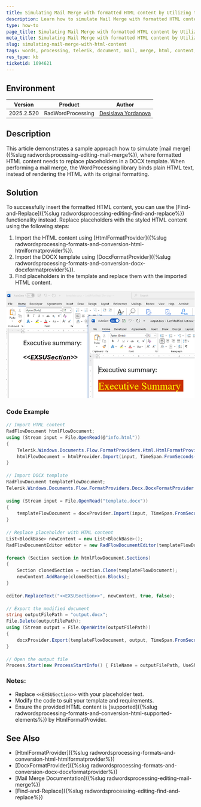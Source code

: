 ```yaml
---
title: Simulating Mail Merge with formatted HTML content by Utilizing the Find and Replace Functionality
description: Learn how to simulate Mail Merge with formatted HTML content using Telerik Document Processing Library.
type: how-to
page_title: Simulating Mail Merge with formatted HTML content by Utilizing the Find and Replace Functionality
meta_title: Simulating Mail Merge with formatted HTML content by Utilizing the Find and Replace Functionality
slug: simulating-mail-merge-with-html-content
tags: words, processing, telerik, document, mail, merge, html, content, find, replace
res_type: kb
ticketid: 1694621
---
```


## Environment

| Version | Product | Author | 
| ---- | ---- | ---- | 
| 2025.2.520| RadWordProcessing |[Desislava Yordanova](https://www.telerik.com/blogs/author/desislava-yordanova)| 

## Description

This article demonstrates a sample approach how to simulate [mail merge]({%slug radwordsprocessing-editing-mail-merge%}), where formatted HTML content needs to replace placeholders in a DOCX template. When performing a mail merge, the WordProcessing library binds plain HTML text, instead of rendering the HTML with its original formatting.

## Solution

To successfully insert the formatted HTML content, you can use the [Find-and-Replace]({%slug radwordsprocessing-editing-find-and-replace%}) functionality instead. Replace placeholders with the styled HTML content using the following steps:

1. Import the HTML content using [HtmlFormatProvider]({%slug radwordsprocessing-formats-and-conversion-html-htmlformatprovider%}).
2. Import the DOCX template using [DocxFormatProvider]({%slug radwordsprocessing-formats-and-conversion-docx-docxformatprovider%}).
3. Find placeholders in the template and replace them with the imported HTML content.

![Replace Placeholders with HTML content in DOCX template ><](images/simulating-mail-merge-with-html-content.png) 

### Code Example

```csharp
// Import HTML content
RadFlowDocument htmlFlowDocument;
using (Stream input = File.OpenRead(@"info.html"))
{
    Telerik.Windows.Documents.Flow.FormatProviders.Html.HtmlFormatProvider htmlProvider = new Telerik.Windows.Documents.Flow.FormatProviders.Html.HtmlFormatProvider(); 
    htmlFlowDocument = htmlProvider.Import(input, TimeSpan.FromSeconds(10));
}

// Import DOCX template
RadFlowDocument templateFlowDocument;
Telerik.Windows.Documents.Flow.FormatProviders.Docx.DocxFormatProvider docxProvider = new Telerik.Windows.Documents.Flow.FormatProviders.Docx.DocxFormatProvider();

using (Stream input = File.OpenRead("template.docx"))
{
    templateFlowDocument = docxProvider.Import(input, TimeSpan.FromSeconds(10));
}

// Replace placeholder with HTML content
List<BlockBase> newContent = new List<BlockBase>();
RadFlowDocumentEditor editor = new RadFlowDocumentEditor(templateFlowDocument);

foreach (Section section in htmlFlowDocument.Sections)
{
    Section clonedSection = section.Clone(templateFlowDocument);
    newContent.AddRange(clonedSection.Blocks);
}

editor.ReplaceText("<<EXSUSection>>", newContent, true, false);

// Export the modified document
string outputFilePath = "output.docx";
File.Delete(outputFilePath);
using (Stream output = File.OpenWrite(outputFilePath))
{
    docxProvider.Export(templateFlowDocument, output, TimeSpan.FromSeconds(10));
}

// Open the output file
Process.Start(new ProcessStartInfo() { FileName = outputFilePath, UseShellExecute = true });
```

### Notes:
- Replace `<<EXSUSection>>` with your placeholder text.
- Modify the code to suit your template and requirements.
- Ensure the provided HTML content is [supported]({%slug radwordsprocessing-formats-and-conversion-html-supported-elements%}) by HtmlFormatProvider.

## See Also

- [HtmlFormatProvider]({%slug radwordsprocessing-formats-and-conversion-html-htmlformatprovider%})
- [DocxFormatProvider]({%slug radwordsprocessing-formats-and-conversion-docx-docxformatprovider%})
- [Mail Merge Documentation]({%slug radwordsprocessing-editing-mail-merge%})
- [Find-and-Replace]({%slug radwordsprocessing-editing-find-and-replace%}) 
